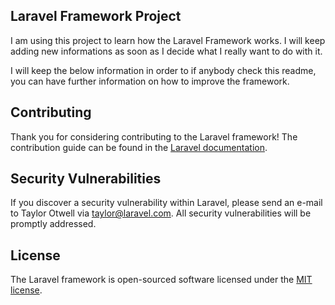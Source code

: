 ## Laravel Framework Project

I am using this project to learn how the Laravel Framework works. I will keep adding new informations as soon as I decide what I really want to do with it.

I will keep the below information in order to if anybody check this readme, you can have further information on how to improve the framework.

## Contributing

Thank you for considering contributing to the Laravel framework! The contribution guide can be found in the [Laravel documentation](https://laravel.com/docs/contributions).

## Security Vulnerabilities

If you discover a security vulnerability within Laravel, please send an e-mail to Taylor Otwell via [taylor@laravel.com](mailto:taylor@laravel.com). All security vulnerabilities will be promptly addressed.

## License

The Laravel framework is open-sourced software licensed under the [MIT license](https://opensource.org/licenses/MIT).